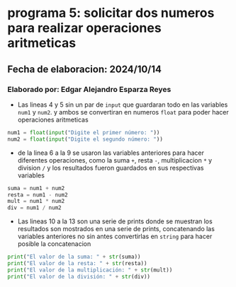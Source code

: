 # programa 5: solicitar dos numeros para realizar operaciones aritmeticas
## Fecha de elaboracion: 2024/10/14
### Elaborado por: Edgar Alejandro Esparza Reyes

- Las lineas 4 y 5 sin un par de `input` que guardaran todo en las variables `num1` y `num2`. y ambos se convertiran en numeros `float` para poder hacer operaciones aritmeticas
``` python
num1 = float(input("Digite el primer número: "))
num2 = float(input("Digite el segundo número: "))
```
- de la linea 6 a la 9 se usaron las variables anteriores para hacer diferentes operaciones, como la suma `+`, resta `-`, multiplicacion `*` y division `/` y los resultados fueron guardados en sus respectivas variables
``` python
suma = num1 + num2
resta = num1 - num2
mult = num1 * num2
div = num1 / num2
```
- Las lineas 10 a la 13 son una serie de prints donde se muestran los resultados son mostrados en una serie de prints, concatenando las variables anteriores no sin antes convertirlas en `string` para hacer posible la concatenacion
``` python
print("El valor de la suma: " + str(suma))
print("El valor de la resta: " + str(resta))
print("El valor de la multiplicación: " + str(mult))
print("El valor de la división: " + str(div))
```
